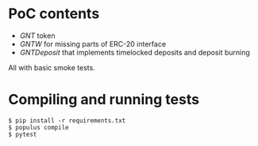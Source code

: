 # PoC contents
* *GNT* token  
* *GNTW* for missing parts of ERC-20 interface  
* *GNTDeposit* that implements timelocked deposits and deposit burning

All with basic smoke tests.

# Compiling and running tests
`$ pip install -r requirements.txt`  
`$ populus compile`  
`$ pytest`  
